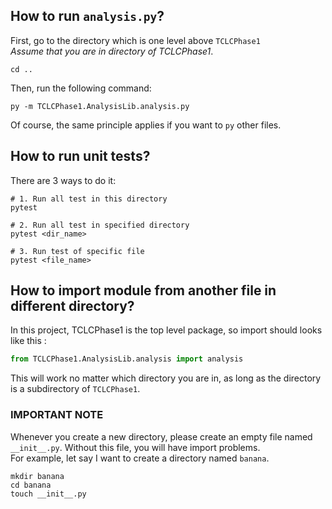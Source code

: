 ## How to run `analysis.py`? 
First, go to the directory which is one level above `TCLCPhase1`  
 *Assume that you are in directory of TCLCPhase1*.
```
cd ..
```
Then, run the following command:
```
py -m TCLCPhase1.AnalysisLib.analysis.py
```
Of course, the same principle applies if you want to `py` other files.


## How to run unit tests?
There are 3 ways to do it:
```
# 1. Run all test in this directory
pytest
```
```
# 2. Run all test in specified directory
pytest <dir_name>
```
```
# 3. Run test of specific file
pytest <file_name>
```

## How to import module from another file in different directory?
In this project, TCLCPhase1 is the top level package, so import should looks like this :
```python
from TCLCPhase1.AnalysisLib.analysis import analysis
```
This will work no matter which directory you are in, as long as the directory is a subdirectory of `TCLCPhase1`.

### IMPORTANT NOTE
Whenever you create a new directory, please create an empty file named `__init__.py`. 
Without this file, you will have import problems.  
For example, let say I want to create a directory named `banana`.
```
mkdir banana
cd banana
touch __init__.py
```